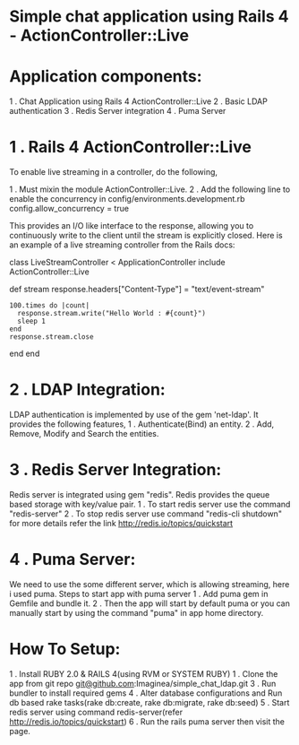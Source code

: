 Simple chat application using Rails 4 - ActionController::Live
==============================================================

Application components:
=======================
1 . Chat Application using Rails 4 ActionController::Live
2 . Basic LDAP authentication
3 . Redis Server integration
4 . Puma Server

1 . Rails 4 ActionController::Live
==================================
To enable live streaming in a controller, do the following,

1 . Must mixin the module ActionController::Live.
2 . Add the following line to enable the concurrency in config/environments.development.rb
    config.allow_concurrency = true

This provides an I/O like interface to the response, allowing you to continuously write to the client until the stream is explicitly closed.
Here is an example of a live streaming controller from the Rails docs:

class LiveStreamController < ApplicationController
  include ActionController::Live

  def stream
    response.headers["Content-Type"] = "text/event-stream"

    100.times do |count|
      response.stream.write("Hello World : #{count}")
      sleep 1
    end
    response.stream.close
  end
end

2 . LDAP Integration:
=====================
LDAP authentication is implemented by use of the gem 'net-ldap'. It provides the following features,
1 . Authenticate(Bind) an entity.
2 . Add, Remove, Modify and Search the entities.

3 . Redis Server Integration:
=============================
Redis server is integrated using gem "redis". Redis provides the queue based storage with key/value pair.
1 . To start redis server use the command "redis-server"
2 . To stop redis server use command "redis-cli shutdown"
for more details refer the link http://redis.io/topics/quickstart

4 . Puma Server:
================
We need to use the some different server, which is allowing streaming, here i used puma. Steps to start app with puma server
1 . Add puma gem in Gemfile and bundle it.
2 . Then the app will start by default puma or you can manually start by using the command "puma" in app home directory.

How To Setup:
=============
1 . Install RUBY 2.0 & RAILS 4(using RVM or SYSTEM RUBY)
1 . Clone the app from git repo git@github.com:Imaginea/simple_chat_ldap.git
3 . Run bundler to install required gems
4 . Alter database configurations and Run db based rake tasks(rake db:create, rake db:migrate, rake db:seed)
5 . Start redis server using command redis-server(refer http://redis.io/topics/quickstart)
6 . Run the rails puma server then visit the page.


